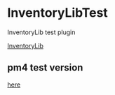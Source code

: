 # InventoryLibTest
InventoryLib test plugin

[InventoryLib](https://github.com/sky-min/InventoryLib/tree/pm5)

## pm4 test version
[here](https://github.com/sky-min/InventoryLibTest/tree/master)
